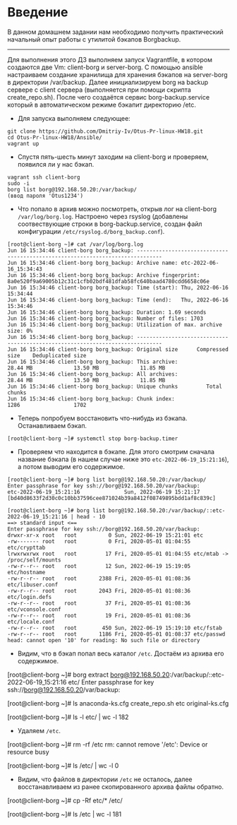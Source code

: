 # **Введение**

В данном домашнем задании нам необходимо получить практический начальный опыт работы с утилитой бэкапов Borgbackup.

---

Для выполнения этого ДЗ выполняем запуск Vagrantfile, в котором создаются две Vm: client-borg и server-borg. С помощью ansible настраиваем создание хранилища для хранения бэкапов на server-borg в директории /var/backup. Далее инициализируем borg на backup сервере с client сервера (выполняется при помощи скрипта create_repo.sh). После чего создаётся сервис borg-backup.service который в автоматическом режиме бэкапит директорию /etc.

- Для запуска выполняем следующее:
```
git clone https://github.com/Dmitriy-Iv/Otus-Pr-linux-HW18.git
cd Otus-Pr-linux-HW18/Ansible/
vagrant up
```

- Спустя пять-шесть минут заходим на client-borg и проверяем, появился ли у нас бэкап.
```
vagrant ssh client-borg
sudo -i
borg list borg@192.168.50.20:/var/backup/
(ввод пароля 'Otus1234')
```

- Что попало в архив можно посмотреть, открыв лог на client-borg `/var/log/borg.log`. Настроено через rsyslog (добавлены соотвествующие строки в borg-backup.service, создан файл конфигурации `/etc/rsyslog.d/borg_backup.conf`).
```
[root@client-borg ~]# cat /var/log/borg.log
Jun 16 15:34:46 client-borg borg_backup: ------------------------------------------------------------------------------
Jun 16 15:34:46 client-borg borg_backup: Archive name: etc-2022-06-16_15:34:43
Jun 16 15:34:46 client-borg borg_backup: Archive fingerprint: 8a0e520f9a69005b12c31c1cfb02bdf481dfab58fc640baad4780cdd6658c06e
Jun 16 15:34:46 client-borg borg_backup: Time (start): Thu, 2022-06-16 15:34:44
Jun 16 15:34:46 client-borg borg_backup: Time (end):   Thu, 2022-06-16 15:34:46
Jun 16 15:34:46 client-borg borg_backup: Duration: 1.69 seconds
Jun 16 15:34:46 client-borg borg_backup: Number of files: 1703
Jun 16 15:34:46 client-borg borg_backup: Utilization of max. archive size: 0%
Jun 16 15:34:46 client-borg borg_backup: ------------------------------------------------------------------------------
Jun 16 15:34:46 client-borg borg_backup: Original size      Compressed size    Deduplicated size
Jun 16 15:34:46 client-borg borg_backup: This archive:               28.44 MB             13.50 MB             11.85 MB
Jun 16 15:34:46 client-borg borg_backup: All archives:               28.44 MB             13.50 MB             11.85 MB
Jun 16 15:34:46 client-borg borg_backup: Unique chunks         Total chunks
Jun 16 15:34:46 client-borg borg_backup: Chunk index:                    1286                 1702

```

- Теперь попробуем восстановить что-нибудь из бэкапа. Останавливаем бэкап.
```
[root@client-borg ~]# systemctl stop borg-backup.timer
```

- Проверяем что находится в бэкапе. Для этого смотрим сначала название бэкапа (в нашем случае ниже это `etc-2022-06-19_15:21:16`), а потом выводим его содержимое.
```
[root@client-borg ~]# borg list borg@192.168.50.20:/var/backup/
Enter passphrase for key ssh://borg@192.168.50.20/var/backup:
etc-2022-06-19_15:21:16              Sun, 2022-06-19 15:21:17 [bd40d8633f2d30c0c10bb37596cee871024b39a8412f08749895bdd1af8c839c]

[root@client-borg ~]# borg list borg@192.168.50.20:/var/backup/::etc-2022-06-19_15:21:16 | head - 10
==> standard input <==
Enter passphrase for key ssh://borg@192.168.50.20/var/backup:
drwxr-xr-x root   root          0 Sun, 2022-06-19 15:21:01 etc
-rw------- root   root          0 Fri, 2020-05-01 01:04:55 etc/crypttab
lrwxrwxrwx root   root         17 Fri, 2020-05-01 01:04:55 etc/mtab -> /proc/self/mounts
-rw-r--r-- root   root         12 Sun, 2022-06-19 15:19:05 etc/hostname
-rw-r--r-- root   root       2388 Fri, 2020-05-01 01:08:36 etc/libuser.conf
-rw-r--r-- root   root       2043 Fri, 2020-05-01 01:08:36 etc/login.defs
-rw-r--r-- root   root         37 Fri, 2020-05-01 01:08:36 etc/vconsole.conf
-rw-r--r-- root   root         19 Fri, 2020-05-01 01:08:36 etc/locale.conf
-rw-r--r-- root   root        450 Sun, 2022-06-19 15:19:10 etc/fstab
-rw-r--r-- root   root       1186 Fri, 2020-05-01 01:08:37 etc/passwd
head: cannot open '10' for reading: No such file or directory

```

- Видим, что в бэкап попал весь каталог `/etc`. Достаём из архива его содержимое.

[root@client-borg ~]# borg extract borg@192.168.50.20:/var/backup/::etc-2022-06-19_15:21:16 etc/
Enter passphrase for key ssh://borg@192.168.50.20/var/backup:

[root@client-borg ~]# ls
anaconda-ks.cfg  create_repo.sh  etc  original-ks.cfg

[root@client-borg ~]# ls -l etc/ | wc -l
182


- Удаляем `/etc`.

[root@client-borg ~]# rm -rf /etc
rm: cannot remove '/etc': Device or resource busy

[root@client-borg ~]# ls /etc/ | wc -l
0


- Видим, что файлов в директории `/etc` не осталось, далее восстанавливаем из ранее скопированного архива файлы обратно.

[root@client-borg ~]# cp -Rf etc/* /etc/

[root@client-borg ~]# ls /etc | wc -l
181